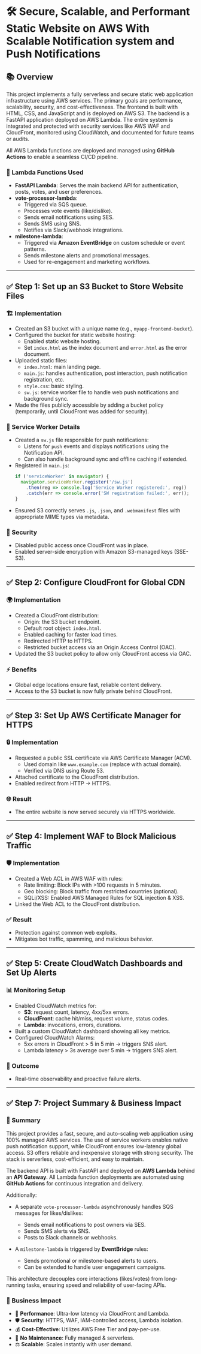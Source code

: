 # 🛠️ Secure, Scalable, and Performant Static Website on AWS With Scalable Notification system and Push Notifications

## 📚 Overview
This project implements a fully serverless and secure static web application infrastructure using AWS services. The primary goals are performance, scalability, security, and cost-effectiveness. The frontend is built with HTML, CSS, and JavaScript and is deployed on AWS S3. The backend is a FastAPI application deployed on AWS Lambda. The entire system is integrated and protected with security services like AWS WAF and CloudFront, monitored using CloudWatch, and documented for future teams or audits.

All AWS Lambda functions are deployed and managed using **GitHub Actions** to enable a seamless CI/CD pipeline.

### 🧠 Lambda Functions Used
- **FastAPI Lambda**: Serves the main backend API for authentication, posts, votes, and user preferences.
- **vote-processor-lambda**:
  - Triggered via SQS queue.
  - Processes vote events (like/dislike).
  - Sends email notifications using SES.
  - Sends SMS using SNS.
  - Notifies via Slack/webhook integrations.
- **milestone-lambda**:
  - Triggered via **Amazon EventBridge** on custom schedule or event patterns.
  - Sends milestone alerts and promotional messages.
  - Used for re-engagement and marketing workflows.

---

## ✅ Step 1: Set up an S3 Bucket to Store Website Files
### 🏗️ Implementation
- Created an S3 bucket with a unique name (e.g., `myapp-frontend-bucket`).
- Configured the bucket for static website hosting:
  - Enabled static website hosting.
  - Set `index.html` as the index document and `error.html` as the error document.
- Uploaded static files:
  - `index.html`: main landing page.
  - `main.js`: handles authentication, post interaction, push notification registration, etc.
  - `style.css`: basic styling.
  - `sw.js`: service worker file to handle web push notifications and background sync.
- Made the files publicly accessible by adding a bucket policy (temporarily, until CloudFront was added for security).

### 🔔 Service Worker Details
- Created a `sw.js` file responsible for push notifications:
  - Listens for `push` events and displays notifications using the Notification API.
  - Can also handle background sync and offline caching if extended.
- Registered in `main.js`:
  ```javascript
  if ('serviceWorker' in navigator) {
    navigator.serviceWorker.register('/sw.js')
      .then(reg => console.log('Service Worker registered:', reg))
      .catch(err => console.error('SW registration failed:', err));
  }
  ```
- Ensured S3 correctly serves `.js`, `.json`, and `.webmanifest` files with appropriate MIME types via metadata.

### 🔐 Security
- Disabled public access once CloudFront was in place.
- Enabled server-side encryption with Amazon S3-managed keys (SSE-S3).

---

## ✅ Step 2: Configure CloudFront for Global CDN
### 🌍 Implementation
- Created a CloudFront distribution:
  - Origin: the S3 bucket endpoint.
  - Default root object: `index.html`.
  - Enabled caching for faster load times.
  - Redirected HTTP to HTTPS.
  - Restricted bucket access via an Origin Access Control (OAC).
- Updated the S3 bucket policy to allow only CloudFront access via OAC.

### ⚡ Benefits
- Global edge locations ensure fast, reliable content delivery.
- Access to the S3 bucket is now fully private behind CloudFront.

---

## ✅ Step 3: Set Up AWS Certificate Manager for HTTPS
### 🔒 Implementation
- Requested a public SSL certificate via AWS Certificate Manager (ACM).
  - Used domain like `www.example.com` (replace with actual domain).
  - Verified via DNS using Route 53.
- Attached certificate to the CloudFront distribution.
- Enabled redirect from HTTP → HTTPS.

### 🌐 Result
- The entire website is now served securely via HTTPS worldwide.

---

## ✅ Step 4: Implement WAF to Block Malicious Traffic
### 🛡️ Implementation
- Created a Web ACL in AWS WAF with rules:
  - Rate limiting: Block IPs with >100 requests in 5 minutes.
  - Geo blocking: Block traffic from restricted countries (optional).
  - SQLi/XSS: Enabled AWS Managed Rules for SQL injection & XSS.
- Linked the Web ACL to the CloudFront distribution.

### ✅ Result
- Protection against common web exploits.
- Mitigates bot traffic, spamming, and malicious behavior.

---

## ✅ Step 5: Create CloudWatch Dashboards and Set Up Alerts
### 📊 Monitoring Setup
- Enabled CloudWatch metrics for:
  - **S3**: request count, latency, 4xx/5xx errors.
  - **CloudFront**: cache hit/miss, request volume, status codes.
  - **Lambda**: invocations, errors, durations.
- Built a custom CloudWatch dashboard showing all key metrics.
- Configured CloudWatch Alarms:
  - 5xx errors in CloudFront > 5 in 5 min → triggers SNS alert.
  - Lambda latency > 3s average over 5 min → triggers SNS alert.

### 🔔 Outcome
- Real-time observability and proactive failure alerts.

---

## ✅ Step 7: Project Summary & Business Impact
### 📌 Summary
This project provides a fast, secure, and auto-scaling web application using 100% managed AWS services. The use of service workers enables native push notification support, while CloudFront ensures low-latency global access. S3 offers reliable and inexpensive storage with strong security. The stack is serverless, cost-efficient, and easy to maintain.

The backend API is built with FastAPI and deployed on **AWS Lambda** behind an **API Gateway**. All Lambda function deployments are automated using **GitHub Actions** for continuous integration and delivery.

Additionally:

- A separate `vote-processor-lambda` asynchronously handles SQS messages for likes/dislikes:
  - Sends email notifications to post owners via SES.
  - Sends SMS alerts via SNS.
  - Posts to Slack channels or webhooks.

- A `milestone-lambda` is triggered by **EventBridge** rules:
  - Sends promotional or milestone-based alerts to users.
  - Can be extended to handle user engagement campaigns.

This architecture decouples core interactions (likes/votes) from long-running tasks, ensuring speed and reliability of user-facing APIs.

### 💼 Business Impact
- 🚀 **Performance**: Ultra-low latency via CloudFront and Lambda.
- 🛡️ **Security**: HTTPS, WAF, IAM-controlled access, Lambda isolation.
- 💰 **Cost-Effective**: Utilizes AWS Free Tier and pay-per-use.
- 🧘 **No Maintenance**: Fully managed & serverless.
- ⚖️ **Scalable**: Scales instantly with user demand.



